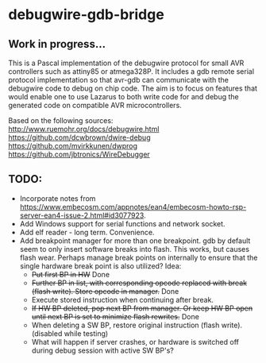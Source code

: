 # debugwire-gdb-bridge
## Work in progress...
This is a Pascal implementation of the debugwire protocol for small AVR controllers such as attiny85 or atmega328P. It includes a gdb remote serial protocol implementation so that avr-gdb can communicate with the debugwire code to debug on chip code. The aim is to focus on features that would enable one to use Lazarus to both write code for and debug the generated code on compatible AVR microcontrollers.

Based on the following sources:  
http://www.ruemohr.org/docs/debugwire.html  
https://github.com/dcwbrown/dwire-debug  
https://github.com/mvirkkunen/dwprog  
https://github.com/jbtronics/WireDebugger  

## TODO:
* Incorporate notes from https://www.embecosm.com/appnotes/ean4/embecosm-howto-rsp-server-ean4-issue-2.html#id3077923.
* Add Windows support for serial functions and network socket.
* Add elf reader - long term. Convenience.
* Add breakpoint manager for more than one breakpoint. gdb by default seem to only insert software breaks into flash.  This works, but causes flash wear.  Perhaps manage break points on internally to ensure that the single hardware break point is also utilized?
Idea:
  * ~~Put first BP in HW~~ Done
  * ~~Further BP in list, with corresponding opcode replaced with break (flash write). Store opcode in manager.~~ Done
  * Execute stored instruction when continuing after break.
  * ~~If HW BP deleted, pop next BP from manager. Or keep HW BP open until next BP is set to minimize flash rewrites.~~ Done
  * When deleting a SW BP, restore original instruction (flash write). (disabled while testing)
  * What will happen if server crashes, or hardware is switched off during debug session with active SW BP's?
